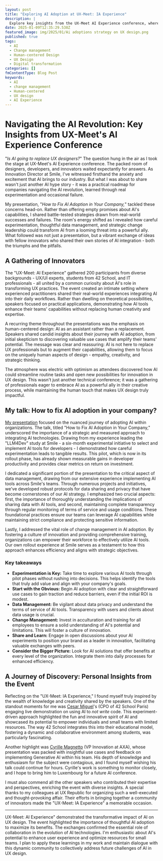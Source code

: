 ```yaml
---
layout: post
title: "Exploring AI Adoption at UX-Meet: IA Experience"
description: |
  Explore key insights from the UX-Meet AI Experience conference, where AI meets UX design. Learn how strategic AI adoption can transform your company into a powerful ally while maintaining the importance of human-centered design. Discover best practices for integrating AI without replacing human creativity.
date: 2025-01-09T12:35:29.538Z
featured_image: img/2025/01/Ai adoptions strategy on UX design.png
published: true
tags:
  - AI
  - Change management
  - Human-centered Design
  - UX Design
  - Digital transformation
categories: []
fmContentType: Blog Post
keywords:
  - AI
  - change management
  - Human-centered
  - UX design
  - AI Experience
---
```


# Navigating the AI Revolution: Key Insights from UX-Meet's AI Experience Conference

"_Is AI going to replace UX designers?_" The question hung in the air as I took the stage at UX-Meet's AI Experience conference. The packed room of designers, developers, and innovators waited expectantly for answers. As Innovation Director at Smile, I've witnessed firsthand the anxiety and excitement that AI brings to our industry. But what I was about to share wasn't just another AI hype story - it was a practical roadmap for companies navigating the AI revolution, learned through real experimentation and occasional failure.

My presentation, "_How to Fix AI Adoption in Your Company,_" tackled these concerns head-on. Rather than offering empty promises about AI's capabilities, I shared battle-tested strategies drawn from real-world successes and failures. The room's energy shifted as I revealed how careful experimentation, thoughtful data management, and strategic change leadership could transform AI from a looming threat into a powerful ally. What followed was not just a presentation, but a vibrant exchange of ideas with fellow innovators who shared their own stories of AI integration - both the triumphs and the pitfalls.

## A Gathering of Innovators

The "UX-Meet: AI Experience" gathered 200 participants from diverse backgrounds - UX/UI experts, students from 42 School, and IT professionals - all united by a common curiosity about AI's role in transforming UX practices. The event created an intimate setting where experienced practitioners shared their real-world experiences integrating AI into their daily workflows. Rather than dwelling on theoretical possibilities, speakers focused on practical applications, demonstrating how AI tools enhance their teams' capabilities without replacing human creativity and expertise.

A recurring theme throughout the presentations was the emphasis on human-centered design: AI as an assistant rather than a replacement. Speakers shared candid insights about their journey with AI adoption, from initial skepticism to discovering valuable use cases that amplify their teams' potential. The message was clear and reassuring: AI is not here to replace UX professionals but to augment their capabilities, allowing them to focus on the uniquely human aspects of design - empathy, creativity, and strategic thinking.

The atmosphere was electric with optimism as attendees discovered how AI could streamline routine tasks and open new possibilities for innovation in UX design. This wasn't just another technical conference; it was a gathering of professionals eager to embrace AI as a powerful ally in their creative process, while maintaining the human touch that makes UX design truly impactful.

## My talk: How to fix AI adoption in your company?

[My presentation](https://speakerdeck.com/thibaultmilan/ux-meet-how-to-fix-ai-adoption-in-your-company) focused on the nuanced journey of adopting AI within organizations. The talk, titled "How to Fix AI Adoption in Your Company," underscored the importance of a strategic and measured approach to integrating AI technologies. Drawing from my experience leading the "LLM4Dev" study at Smile - a six-month experimental initiative to select and implement AI tools for developers - I demonstrated how careful experimentation leads to tangible results. This pilot, which is now in its rollout phase, has already shown measurable gains in developer productivity and provides clear metrics on return on investment.

I dedicated a significant portion of the presentation to the critical aspect of data management, drawing from our extensive experience implementing AI tools across Smile's teams. Through numerous projects and initiatives, we've developed robust protocols for data sharing and privacy that have become cornerstones of our AI strategy. I emphasized two crucial aspects: first, the importance of thoroughly understanding the implications of sharing data with AI tools, and second, maintaining complete transparency through regular monitoring of terms of service and usage conditions. These foundational practices ensure our teams can leverage AI capabilities while maintaining strict compliance and protecting sensitive information.

Lastly, I addressed the vital role of change management in AI adoption. By fostering a culture of innovation and providing comprehensive training, organizations can empower their workforce to effectively utilize AI tools. Our own rollout experience at Smile serves as a testament to how this approach enhances efficiency and aligns with strategic objectives.

### Key takeaways

- **Experimentation is Key:** Take time to explore various AI tools through pilot phases without rushing into decisions. This helps identify the tools that truly add value and align with your company's goals.
- **Start with the Obvious:** Begin AI adoption with clear and straightforward use cases to gain traction and reduce barriers, even if the initial ROI is modest.
- **Data Management:** Be vigilant about data privacy and understand the terms of service of AI tools. Transparency with users and clients about data usage is crucial.
- **Change Management:** Invest in acculturation and training for all employees to ensure a solid understanding of AI's potential and limitations. This will foster a culture of innovation.
- **Share and Learn:** Engage in open discussions about your AI experiments to position your brand as a leader in innovation, facilitating valuable exchanges with peers.
- **Consider the Bigger Picture:** Look for AI solutions that offer benefits at every level of the organization. Integrate them into daily processes for enhanced efficiency.

## A Journey of Discovery: Personal Insights from the Event

Reflecting on the "UX-Meet: IA Experience," I found myself truly inspired by the wealth of knowledge and creativity shared by the speakers. One of the standout moments for me was [Cesar Miguel](https://www.linkedin.com/in/cesarmiguel/)'s (CPO of 42 School Paris) engaging live demonstration on using AI to _not write_ code. This experiment-driven approach highlighted the fun and innovative spirit of AI and showcased its potential to empower individuals and small teams with limited resources. The way 42 School integrates this into their educational model, fostering a dynamic and collaborative environment among students, was particularly fascinating.

Another highlight was [Cyrille Magnetto](https://www.linkedin.com/in/cyrillemagnetto/) (VP Innovation at AXA), whose presentation was packed with insightful use cases and feedback on implementing Generative AI within his team. His depth of knowledge and enthusiasm for the subject were contagious, and I found myself wishing his talk could continue for hours. Cyrille's work is something to monitor closely, and I hope to bring him to Luxembourg for a future AI conference.

I must also commend all the other speakers who contributed their expertise and perspectives, enriching the event with diverse insights. A special thanks to my colleagues at UX Republic for organizing such a well-executed and thought-provoking affair. Their efforts in bringing together a community of innovators made the "UX-Meet: IA Experience" a memorable occasion.

---

UX-Meet: AI Experience" demonstrated the transformative impact of AI on UX design. The event highlighted the importance of thoughtful AI adoption to maximize its benefits. The exchanges confirmed the essential role of collaboration in the evolution of AI technologies. I'm enthusiastic about AI's potential to enhance user experience and optimize resources for small teams. I plan to apply these learnings in my work and maintain dialogue with this dynamic community to collectively address future challenges of AI in UX design.
